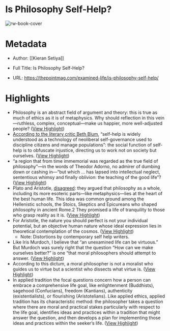 # Is Philosophy Self-Help?

![rw-book-cover](https://thepointmag.com/wp-content/uploads/2024/02/BOETHIUS_AND_PHILOSOPHY-light.jpg)

# Metadata
- Author: [[Kieran Setiya]]
- Full Title: Is Philosophy Self-Help?

- URL: https://thepointmag.com/examined-life/is-philosophy-self-help/

# Highlights
- Philosophy is an abstract field of argument and theory: this is true as much of ethics as it is of metaphysics. Why should reflection in this vein—ruthless, complex, conceptual—make us happier, more well-adjusted people? ([View Highlight](https://read.readwise.io/read/01hqq6mnkjkn93965dbj5k7cx1))
- [According to the literary critic Beth Blum](https://www.cambridge.org/core/journals/pmla/article/abs/selfhelp-hermeneutic-its-global-history-and-literary-future/CBB376E643124A18E54789A409BFB961), “self-help is widely understood as a technology of neoliberal self-governance used to discipline citizens and manage populations”: the social function of self-help is to obfuscate injustice, directing us to work not on society but ourselves. ([View Highlight](https://read.readwise.io/read/01hqq6pqxeqpetgdnf41rd6e7x))
- “a region that from time immemorial was regarded as the true field of philosophy”—in the words of Theodor Adorno, no admirer of dumbing down or cashing in—“but which … has lapsed into intellectual neglect, sententious whimsy and finally oblivion: the teaching of the good life”? ([View Highlight](https://read.readwise.io/read/01hqq6r1k6qm472gwatpkmhxzb))
- Plato and Aristotle, [disagreed](https://www.theatlantic.com/books/archive/2023/06/western-philosophy-plato-athens-diogenes-cynic-books/674368/): they argued that philosophy as a whole, including its more esoteric parts—like metaphysics—lies at the heart of the best human life. This idea was common ground among the Hellenistic schools, the Stoics, Skeptics and Epicureans who shaped philosophy in ancient Rome.2 They promised a life of tranquility to those who grasp reality as it is. ([View Highlight](https://read.readwise.io/read/01hqq6sngbng3ezq5k7awtrber))
- For Aristotle, the nature you should perfect is not your individual potential, but an objective human nature whose ideal expression lies in theoretical contemplation of the cosmos. ([View Highlight](https://read.readwise.io/read/01hqq6tk8w6ybjxchyajshvrf0))
    - Note: Distortions by contemporary self help writers.
- Like Iris Murdoch, I believe that “an unexamined life can be virtuous.” But Murdoch was surely right that the question “How can we make ourselves better?” is one “that moral philosophers should attempt to answer. ([View Highlight](https://read.readwise.io/read/01hqq6vjnnvkn4z7q4an4bnsef))
- According to this dictum, a moral philosopher is not a moralist who guides us to virtue but a scientist who dissects what virtue is. ([View Highlight](https://read.readwise.io/read/01hqq6z0628w778cwhe9jmk7hy))
- In applied tradition the focal questions concern how a person can embrace a comprehensive life goal, like enlightenment (Buddhists), sagehood (Confucians), freedom (Kantians), authenticity (existentialists), or flourishing (Aristotelians). Like applied ethics, applied tradition has its characteristic method: the philosopher takes a question where there are moral and practical stakes particularly with respect to the life goal, identifies ideas and practices within a tradition that might answer the question, and then develops a plan for implementing those ideas and practices within the seeker’s life. ([View Highlight](https://read.readwise.io/read/01hqq71a82gr0sa3czmzbm6e7s))
